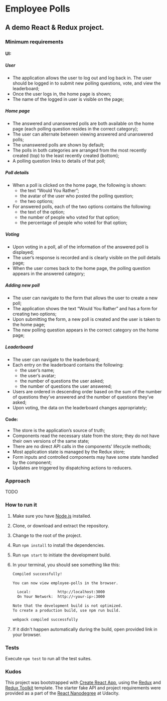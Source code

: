 # Employee Polls

## A demo React & Redux project.

### Minimum requirements

#### UI:

##### User
- The application allows the user to log out and log back in. The user should be
  logged in to submit new polling questions, vote, and view the leaderboard;
- Once the user logs in, the home page is shown;
- The name of the logged in user is visible on the page;
##### Home page
- The answered and unanswered polls are both available on the home page
  (each polling question resides in the correct category);
- The user can alternate between viewing answered and unanswered polls;
- The unanswered polls are shown by default;
- The polls in both categories are arranged from the most recently created (top)
  to the least recently created (bottom);
- A polling question links to details of that poll;
##### Poll details
- When a poll is clicked on the home page, the following is shown:
  - the text “Would You Rather”;
  - the avatar of the user who posted the polling question;
  - the two options;
- For answered polls, each of the two options contains the following:
  - the text of the option;
  - the number of people who voted for that option;
  - the percentage of people who voted for that option;
##### Voting
- Upon voting in a poll, all of the information of the answered poll is displayed;
- The user’s response is recorded and is clearly visible on the poll details page;
- When the user comes back to the home page, the polling question appears in the answered category;
##### Adding new poll
- The user can navigate to the form that allows the user to create a new poll;
- The application shows the text “Would You Rather” and has a form for creating two options;
- Upon submitting the form, a new poll is created and the user is taken to the home page;
- The new polling question appears in the correct category on the home page;
##### Leaderboard
- The user can navigate to the leaderboard;
- Each entry on the leaderboard contains the following:
  - the user’s name;
  - the user’s avatar;
  - the number of questions the user asked;
  - the number of questions the user answered;
- Users are ordered in descending order based on the sum of the number of questions
  they’ve answered and the number of questions they’ve asked;
- Upon voting, the data on the leaderboard changes appropriately;

#### Code:

- The store is the application’s source of truth;
- Components read the necessary state from the store; they do not have their own versions of the same state;
- There are no direct API calls in the components' lifecycle methods;
- Most application state is managed by the Redux store;
- Form inputs and controlled components may have some state handled by the component;
- Updates are triggered by dispatching actions to reducers.

### Approach

TODO

### How to run it

1. Make sure you have [Node.js](https://docs.npmjs.com/downloading-and-installing-node-js-and-npm) installed.
2. Clone, or download and extract the repository.
3. Change to the root of the project.
4. Run `npm install` to install the dependencies.
5. Run `npm start` to initiate the development build.
6. In your terminal, you should see something like this:

   ```bash
   Compiled successfully!

   You can now view employee-polls in the browser.

     Local:            http://localhost:3000
     On Your Network:  http://<your-ip>:3000

   Note that the development build is not optimized.
   To create a production build, use npm run build.

   webpack compiled successfully
   ```
7. If it didn't happen automatically during the build, open provided link in your browser.

### Tests

Execute `npm test` to run all the test suites.

### Kudos

This project was bootstrapped with [Create React App](https://github.com/facebook/create-react-app), using the [Redux](https://redux.js.org/) and [Redux Toolkit](https://redux-toolkit.js.org/) template. The starter fake API and project requirements were provided as a part of the [React Nanodegree](https://www.udacity.com/course/react-nanodegree--nd019) at Udacity.